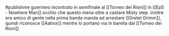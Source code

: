#publishme 
guerriero incontrato in semifinale al [[Torneo dei Rioni]] in [[Ep5 - Nowhere Man]]
occhio che questo mena oltre a castare Misty step. inoltre era amico di gente nella prima banda manda ad arrestare [[Gretel Grimm]], quindi riconosce [[Aatrox]] mentre lo portano via in barella dal [[Torneo dei Rioni]]